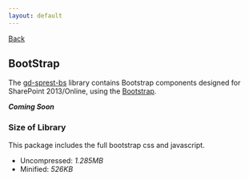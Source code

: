 ```yaml
---
layout: default
---
```

<div class="page-info" markdown="1">

[Back](/)
## BootStrap

</div>

The [gd-sprest-bs](https://github.com/gunjandatta/sprest-bs) library contains Bootstrap components designed for SharePoint 2013/Online, using the [Bootstrap](https://getbootstrap.com/).

**_Coming Soon_**

### Size of Library
This package includes the full bootstrap css and javascript.
- Uncompressed: _1.285MB_
- Minified: _526KB_